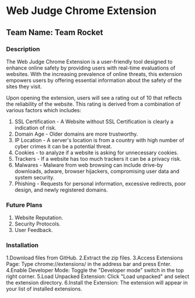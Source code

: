 # Web Judge Chrome Extension

## Team Name: Team Rocket

### Description
The Web Judge Chrome Extension is a user-friendly tool designed to enhance online safety by providing users with real-time evaluations of websites. With the increasing prevalence of online threats, this extension empowers users by offering essential information about the safety of the sites they visit.

Upon opening the extension, users will see a rating out of 10 that reflects the reliability of the website. This rating is derived from a combination of various factors which includes:
1. SSL Certification - A Website without SSL Certification is clearly a indication of risk.
2. Domain Age - Older domains are more trustworthy.
3. IP Location - A server's location is from a country with high number of cyber crimes it can be a potential threat.
4. Cookies - to analyze if a website is asking for unnecessary cookies.
5. Trackers - If a website has too much trackers it can be a privacy risk.
6. Malwares - Malware from web browsing can include drive-by downloads, adware, browser hijackers, compromising user data and system security.
7. Phishing - Requests for personal information, excessive redirects, poor design, and newly registered domains.

### Future Plans
1. Website Reputation.
2. Security Protocols.
3. User Feedback.

### Installation
1.Download files from GitHub.
2.Extract the zip files.
3.Access Extensions Page: Type chrome://extensions/ in the address bar and press Enter.
4.Enable Developer Mode: Toggle the "Developer mode" switch in the top right corner.
5.Load Unpacked Extension: Click "Load unpacked" and select the extension directory.
6.Install the Extension: The extension will appear in your list of installed extensions.
